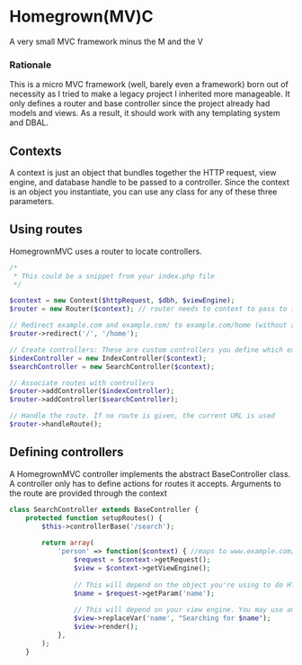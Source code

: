 # Homegrown(MV)C
A very small MVC framework minus the M and the V

### Rationale
This is a micro MVC framework (well, barely even a framework) born out of necessity as I tried to make a legacy project
I inherited more manageable. It only defines a router and base controller since the project already had models and views.
As a result, it should work with any templating system and DBAL.

## Contexts
A context is just an object that bundles together the HTTP request, view engine, and database handle to be passed
to a controller. Since the context is an object you instantiate, you can use any class for any of these three parameters.

## Using routes
HomegrownMVC uses a router to locate controllers.
```php
/*
 * This could be a snippet from your index.php file
 */

$context = new Context($httpRequest, $dbh, $viewEngine);
$router = new Router($context); // router needs to context to pass to its error controller in case no matches are found

// Redirect example.com and example.com/ to example.com/home (without altering the URL)
$router->redirect('/', '/home');

// Create controllers: These are custom controllers you define which extend BaseController
$indexController = new IndexController($context);
$searchController = new SearchController($context);

// Associate routes with controllers
$router->addController($indexController);
$router->addController($searchController);

// Handle the route. If no route is given, the current URL is used
$router->handleRoute();
```

## Defining controllers
A HomegrownMVC controller implements the abstract BaseController class.
A controller only has to define actions for routes it accepts. Arguments
to the route are provided through the context
```php
class SearchController extends BaseController {
	protected function setupRoutes() {
		$this->controllerBase('/search');
		
		return array(
			'person' => function($context) { //maps to www.example.com/search/person
				$request = $context->getRequest();
				$view = $context->getViewEngine();
				
				// This will depend on the object you're using to do HTTP requests
				$name = $request->getParam('name');
				
				// This will depend on your view engine. You may use any, as this tiny framework doesn't provide one
				$view->replaceVar('name', "Searching for $name");
				$view->render();
			},
		);
	}
```
